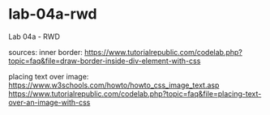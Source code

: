 # lab-04a-rwd
Lab 04a - RWD


sources:
inner border: https://www.tutorialrepublic.com/codelab.php?topic=faq&file=draw-border-inside-div-element-with-css

placing text over image:
https://www.w3schools.com/howto/howto_css_image_text.asp
https://www.tutorialrepublic.com/codelab.php?topic=faq&file=placing-text-over-an-image-with-css

